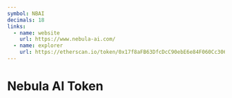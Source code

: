 ```yaml
---
symbol: NBAI
decimals: 18
links:
  - name: website
    url: https://www.nebula-ai.com/
  - name: explorer
    url: https://etherscan.io/token/0x17f8aFB63DfcDcC90ebE6e84F060Cc306A98257D
---
```


# Nebula AI Token
